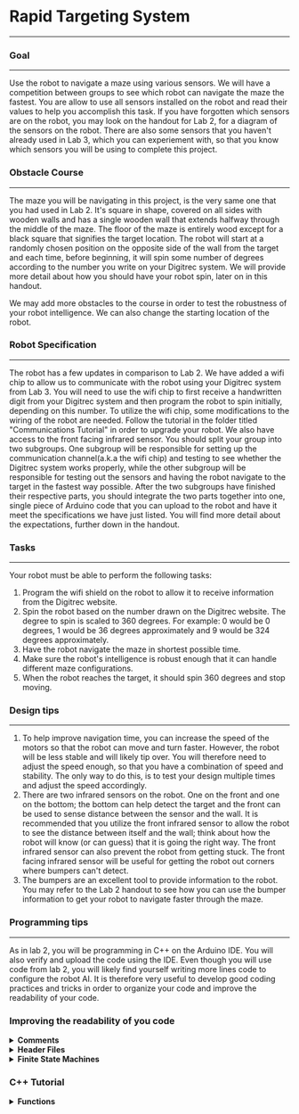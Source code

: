 
# Rapid Targeting System 
---

### Goal 
---
Use the robot to navigate a maze using various sensors. We will have a competition between groups to see which robot can navigate the maze the fastest. You are allow to use all sensors installed on the robot and read their values to help you accomplish this task. If you have forgotten which sensors are on the robot, you may look on the handout for Lab 2, for a diagram of the sensors on the robot. There are also some sensors that you haven't already used in Lab 3, which you can experiement with, so that you know which sensors you will be using to complete this project.

### Obstacle Course
---
The maze you will be navigating in this project, is the very same one that you had used in Lab 2. It's square in shape, covered on all sides with wooden walls and has a single wooden wall that extends halfway through the middle of the maze. The floor of the maze is entirely wood except for a black square that signifies the target location. The robot will start at a randomly chosen position on the opposite side of the wall from the target and each time, before beginning, it will spin some number of degrees according to the number you write on your Digitrec system. We will provide more detail about how you should have your robot spin, later on in this handout.

We may add more obstacles to the course in order to test the robustness of your robot intelligence. We can also change the starting location of the robot.

### Robot Specification
---
The robot has a few updates in comparison to Lab 2. We have added a wifi chip to allow us to communicate with the robot using your Digitrec system from Lab 3. You will need to use the wifi chip to first receive a handwritten digit from your Digitrec system and then program the robot to spin initially, depending on this number. To utilize the wifi chip, some modifications to the wiring of the robot are needed. Follow the tutorial in the folder titled "Communications Tutorial" in order to upgrade your robot. We also have access to the front facing infrared sensor. You should split your group into two subgroups. One subgroup will be responsible for setting up the communication channel(a.k.a the wifi chip) and testing to see whether the Digitrec system works properly, while the other subgroup will be responsible for testing out the sensors and having the robot navigate to the target in the fastest way possible. After the two subgroups have finished their respective parts, you should integrate the two parts together into one, single piece of Arduino code that you can upload to the robot and have it meet the specifications we have just listed. You will find more detail about the expectations, further down in the handout.

### Tasks
--- 
Your robot must be able to perform the following tasks:

1. Program the wifi shield on the robot to allow it to receive information from the Digitrec website.
2. Spin the robot based on the number drawn on the Digitrec website. The degree to spin is scaled to 360 degrees. For example: 0 would be 0 degrees, 1 would be 36 degrees approximately and 9 would be 324 degrees approximately. 
3. Have the robot navigate the maze in shortest possible time.
4. Make sure the robot's intelligence is robust enough that it can handle different maze configurations.
5. When the robot reaches the target, it should spin 360 degrees and stop moving.


### Design tips
---
1. To help improve navigation time, you can increase the speed of the motors so that the robot can move and turn faster. However, the robot will be less stable and will likely tip over. You will therefore need to adjust the speed enough, so that you have a combination of speed and stability. The only way to do this, is to test your design multiple times and adjust the speed accordingly.
2. There are two infrared sensors on the robot. One on the front and one on the bottom; the bottom can help detect the target and the front can be used to sense distance between the sensor and the wall. It is recommended that you utilize the front infrared sensor to allow the robot to see the distance between itself and the wall; think about how the robot will know (or can guess) that it is going the right way. The front infrared sensor can also prevent the robot from getting stuck. The front facing infrared sensor will be useful for getting the robot out corners where bumpers can't detect.  
3. The bumpers are an excellent tool to provide information to the robot. You may refer to the Lab 2 handout to see how you can use the bumper information to get your robot to navigate faster through the maze.

### Programming tips
---
As in lab 2, you will be programming in C++ on the Arduino IDE. You will also verify and upload the code using the IDE.
Even though you will use code from lab 2, you will likely find yourself writing more lines code to configure the robot AI. It is therefore very useful to develop good coding practices and tricks in order to organize your code and improve the readability of your code.

### Improving the readability of you code
<details><summary><b>Comments</b></summary>
<p> 
    Since you will be working in a group with other students, comments are a very good way to tell others what your code does as well as help group members debug the code. In C++, comments can be made using <code>//</code>, which comments lines, or <code>/*..*/</code>, which comments a block. 
</p>
<p>
    Uses for comments:
    <ul>
    <li>You can comment out code in order to help isolate bugs. </li>
    <li> Label variables and functions.</li>
    <li> Insert comments next to lines of code to tell the user what that line does.</li>
    <li> Put instructions on how to use this code/program.</li>
    </ul>
</p>
<p>
    You can comment out large blocks of code using <code>/*..*/</code> and comment specific lines using <code>//</code>. Commented code is ignored by the compiler and will not be uploaded onto the board; thus, it will not take up additional memory.
</p>
</details>

<details><summary><b>Header Files</b></summary>
<p> 
Another great way to organize your code is to include header files. The project is divided into different phases and you will likely split up into different groups. Header files is useful for integrating different parts of the project in a single file.
</p>
 <p> 
The current project involves multiple parts: wifi, robot control, navigation, and robot peripherals. All these parts require a significant amount of the code.
</p> <p> 
To create Header files, open any plane text file such as one from a text editor and save the it with the ".h" ending. This marks the file as a C/C++ header file. The default may be a ".txt"; just delete that ending. Save  the ".h" file in the same sketch folder as your main Arduino file. Example shown below.
</p> 
<font size="2">
        <p>Figure 1: Adding header file to directory</p>
    </font>
<figure>
    <img src="https://github.com/cornell-zhang/catalyst2018/blob/master/projects/figures/ex1.PNG" width="400">
</figure>
<p> 
When you open your main Arduino ".ino" file. You will see the header file as a tab in your IDE. Shown below.
</p> 
<font size="2">
        <p> Figure 2: Tabs with header files</p>
    </font>
<figure>
    <img src="https://github.com/cornell-zhang/catalyst2018/blob/master/projects/figures/ex2.PNG" width="400">
</figure>
<p> 
Now, all you have to do is include the header files in the main file and in any file you plan to use the header file in. This is done using ```#include "(name of header file).h"```. Remember to use the double quotes which tells the compiler that we are adding a file from the same location as the file that included it.
</p> 
</details>


<details><summary><b>Finite State Machines</b></summary>
<p>Your robot will need to perform a wide variety of tasks and each task requires a specific set of actions. Finite state machines are very useful and quick way to delegate tasks to your robot depending on the current situation. </p>
<p>Figure 3 below illustrates an example of an FSM. Each circle shows the state of the robot. </p>
<font size="2">
        <p> Figure 3: FSM Algorithm</p>
    </font>
<figure>
    <img src="https://github.com/cornell-zhang/catalyst2018/blob/master/projects/figures/FSM_Algorithm.png" width="500">
</figure>
<p>To implement a FSM in software, we use case statements where we check for the current state of the robot as well as the next state of the robot.</p>
<pre><code>
switch(state)
  {
    case looking: 
    {
        forward();
        break;
    }
    case hit_wall: 
    {
        reverse(); 
        break;
    }
    case found_target: 
    {
        rotate(); 
        break;
    }
</code></pre>
</details>


### C++ Tutorial
<details><summary><b>Functions</b></summary>
<p>Functions are a group of statements that perform a specific task. Function are useful for performing repetitive tasks.</p>
<p>Declare a function like this:
<pre><code>
return_type function_name( parameter ) {
    body of the function
}
</code></pre>
Example:
<pre><code>
void robot_turn(int direction){
    Serial.print(direction);
}
</pre></code></p>
<p>
In the above example, <code>void</code> means that the doesn't return anything. <code>robot_turn</code> is the function name. The parameter is specified the same way as the function with a type and name. The function takes in an integer as a parameter named <code>direction</code> and prints it out to the Serial monitor. Functions are very useful for abstracting tasks for easiler integration with the rest of the code. You can also make repetitive tasks into functions so that you only need to call the function instead of executing similar lines of code repeatedly.
</p>
</details>





